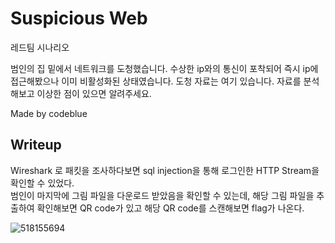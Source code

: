 # Suspicious Web

레드팀 시나리오

범인의 집 밑에서 네트워크를 도청했습니다. 수상한 ip와의 통신이 포착되어 즉시 ip에 접근해봤으나 이미 비활성화된 상태였습니다. 도청 자료는 여기 있습니다. 자료를 분석해보고 이상한 점이 있으면 알려주세요.


Made by codeblue

Writeup
--
Wireshark 로 패킷을 조사하다보면 sql injection을 통해 로그인한 HTTP Stream을 확인할 수 있었다. <br>
범인이 마지막에 그림 파일을 다운로드 받았음을 확인할 수 있는데, 해당 그림 파일을 추출하여 확인해보면 QR code가 있고 해당 QR code를 스캔해보면 flag가 나온다.

![518155694](https://user-images.githubusercontent.com/122713759/212667358-cd219d14-ef90-4dff-940d-b6f10cdef953.png)
